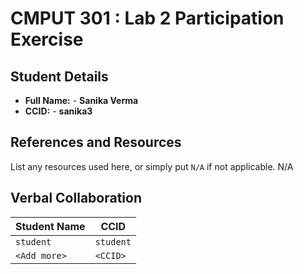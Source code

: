 # CMPUT 301 : Lab 2 Participation Exercise

## Student Details

- **Full Name:** - **Sanika Verma**
- **CCID:** - **sanika3**

## References and Resources

List any resources used here, or simply put `N/A` if not applicable.
N/A

## Verbal Collaboration

| Student Name | CCID      |
| ------------ | --------- |
| `student`    | `student` |
| `<Add more>` | `<CCID>`  |
